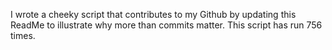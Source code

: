 I wrote a cheeky script that contributes to my Github by updating this ReadMe to illustrate why more than commits matter. This script has run 756 times.